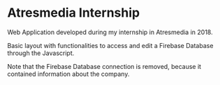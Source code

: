 # Atresmedia Internship

Web Application developed during my internship in Atresmedia in 2018.

Basic layout with functionalities to access and edit a Firebase Database through the Javascript.

Note that the Firebase Database connection is removed, because it contained information about the company.
